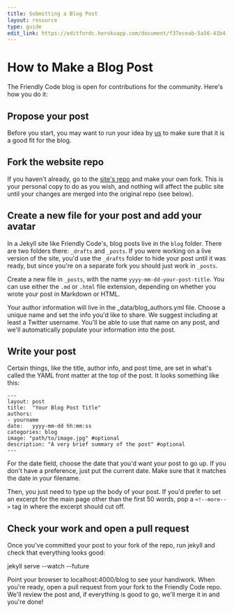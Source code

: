 ```yaml
---
title: Submitting a Blog Post
layout: resource
type: guide
edit_link: https://editfordc.herokuapp.com/document/f37eceab-5a56-41b4-ba19-2e90e29a60e1
---
```


# How to Make a Blog Post

The Friendly Code blog is open for contributions for the community. Here's how you do it:

## Propose your post

Before you start, you may want to run your idea by [us](/contact.html) to make sure that it is a good fit for the blog.

## Fork the website repo

If you haven't already, go to the [site's repo](https://github.com/codefordc/codefordc-2.0) and make your own fork. This is your personal copy to do as you wish, and nothing will affect the public site until your changes are merged into the original repo (see below).

## Create a new file for your post and add your avatar

In a Jekyll site like Friendly Code's, blog posts live in the `blog` folder. There are two folders there: `_drafts` and `_posts`. If you were working on a live version of the site, you'd use the `_drafts` folder to hide your post until it was ready, but since you're on a separate fork you should just work in `_posts`.

Create a new file in `_posts`, with the name `yyyy-mm-dd-your-post-title`. You can use either the `.md` or `.html` file extension, depending on whether you wrote your post in Markdown or HTML.

Your author information will live in the _data/blog_authors.yml file. Choose a unique name and set the info you'd like to share. We suggest including at least a Twitter username. You'll be able to use that name on any post, and we'll automatically populate your information into the post.

## Write your post

Certain things, like the title, author info, and post time, are set in what's called the YAML front matter at the top of the post. It looks something like this:

    ---
    layout: post
    title:  "Your Blog Post Title"
    authors:
    - yourname
    date:   yyyy-mm-dd hh:mm:ss
    categories: blog
    image: "path/to/image.jpg" #optional
    description: "A very brief summary of the post" #optional
    ---

For the date field, choose the date that you'd want your post to go up. If you don't have a preference, just put the current date. Make sure that it matches the date in your filename.

Then, you just need to type up the body of your post. If you'd prefer to set an excerpt for the main page other than the first 50 words, pop a `<!--more-->` tag in where the excerpt should cut off.

## Check your work and open a pull request

Once you've committed your post to your fork of the repo, run jekyll and check that everything looks good:

jekyll serve --watch --future

Point your browser to localhost:4000/blog to see your handiwork. When you're ready, open a pull request from your fork to the Friendly Code repo. We'll review the post and, if everything is good to go, we'll merge it in and you're done!
